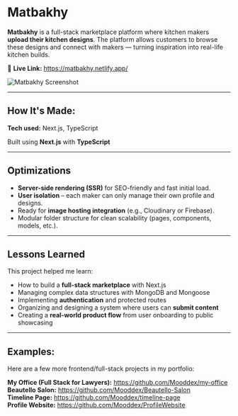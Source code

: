 # Matbakhy 

**Matbakhy** is a full-stack marketplace platform where kitchen makers **upload their kitchen designs**. The platform allows customers to browse these designs and connect with makers — turning inspiration into real-life kitchen builds.

🔗 **Live Link:** https://matbakhy.netlify.app/

![Matbakhy Screenshot](https://res.cloudinary.com/deq0w5tnr/image/upload/v1752613435/2025-07-16-000244-create-next-app-screenclip_epkkci.jpg)

---

## How It's Made:

**Tech used:** Next.js, TypeScript 

Built using **Next.js** with **TypeScript** 


---

## Optimizations

- **Server-side rendering (SSR)** for SEO-friendly and fast initial load.
- **User isolation** – each maker can only manage their own profile and designs.
- Ready for **image hosting integration** (e.g., Cloudinary or Firebase).
- Modular folder structure for clean scalability (pages, components, models, etc.).

---

## Lessons Learned

This project helped me learn:
- How to build a **full-stack marketplace** with Next.js
- Managing complex data structures with MongoDB and Mongoose
- Implementing **authentication** and protected routes
- Organizing and designing a system where users can **submit content**
- Creating a **real-world product flow** from user onboarding to public showcasing

---

## Examples:
Here are a few more frontend/full-stack projects in my portfolio:

**My Office (Full Stack for Lawyers):** https://github.com/Mooddex/my-office  
**Beautello Salon:** https://github.com/Mooddex/Beautello-Salon  
**Timeline Page:** https://github.com/Mooddex/timeline-page  
**Profile Website:** https://github.com/Mooddex/ProfileWebsite
